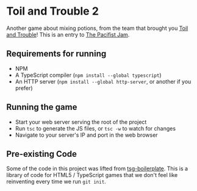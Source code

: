 # Toil and Trouble 2

Another game about mixing potions, from the team that brought you [Toil and Trouble](https://whatguns.itch.io/toil-and-trouble)!
This is an entry to [The Pacifist Jam](https://itch.io/jam/honest-jam-4).

## Requirements for running

- NPM
- A TypeScript compiler (`npm install --global typescript`)
- An HTTP server (`npm install --global http-server`, or another if you prefer)

## Running the game

- Start your web server serving the root of the project
- Run `tsc` to generate the JS files, or `tsc -w` to watch for changes
- Navigate to your server's IP and port in the web browser

## Pre-existing Code

Some of the code in this project was lifted from [tsg-boilerplate](https://github.com/bassguitarbill/tsg-boilerplate). This is a library of code for HTML5 / TypeScript games that we don't feel like reinventing every time we run `git init`.
